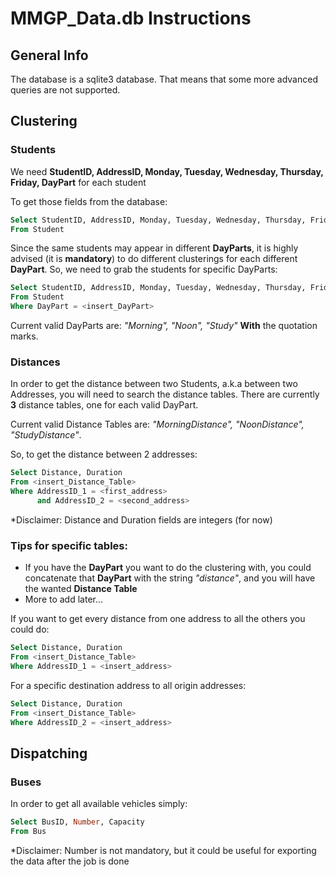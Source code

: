 # MMGP_Data.db Instructions

## General Info
The database is a sqlite3 database. That means that some more advanced queries are not supported.

## Clustering

### Students
We need **StudentID, AddressID, Monday, Tuesday, Wednesday, Thursday, Friday, DayPart** for each student

To get those fields from the database:


```sql
Select StudentID, AddressID, Monday, Tuesday, Wednesday, Thursday, Friday, DayPart
From Student
```

Since the same students may appear in different       **DayParts**, it is highly advised (it is **mandatory**) to do different clusterings for each different **DayPart**. So, we need to grab the students for specific DayParts:

```sql
Select StudentID, AddressID, Monday, Tuesday, Wednesday, Thursday, Friday, DayPart
From Student
Where DayPart = <insert_DayPart>
```

Current valid DayParts are: *"Morning", "Noon", "Study"* **With** the quotation marks.

### Distances
In order to get the distance between two Students, a.k.a between two Addresses, you will need to search the distance tables. There are currently **3** distance tables, one for each valid DayPart.

Current valid Distance Tables are: *"MorningDistance", "NoonDistance", "StudyDistance"*.

So, to get the distance between 2 addresses:

```sql
Select Distance, Duration
From <insert_Distance_Table>
Where AddressID_1 = <first_address> 
      and AddressID_2 = <second_address>  
```
*Disclaimer: Distance and Duration fields are integers (for now)

### Tips for specific tables:
* If you have the **DayPart** you want to do the clustering with, you could concatenate that **DayPart** with the string *"distance"*, and you will have the wanted **Distance Table**
* More to add later...

If you want to get every distance from one address to all the others you could do:

```sql
Select Distance, Duration
From <insert_Distance_Table>
Where AddressID_1 = <insert_address>
```
For a specific destination address to all origin addresses:

```sql
Select Distance, Duration
From <insert_Distance_Table>
Where AddressID_2 = <insert_address>
```

## Dispatching

### Buses

In order to get all available vehicles simply:

```sql
Select BusID, Number, Capacity
From Bus
```
*Disclaimer: Number is not mandatory, but it could be useful for exporting the data after the job is done
